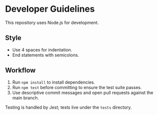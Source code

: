 # Developer Guidelines

This repository uses Node.js for development.

## Style
- Use 4 spaces for indentation.
- End statements with semicolons.

## Workflow
1. Run `npm install` to install dependencies.
2. Run `npm test` before committing to ensure the test suite passes.
3. Use descriptive commit messages and open pull requests against the main branch.

Testing is handled by Jest; tests live under the `tests` directory.